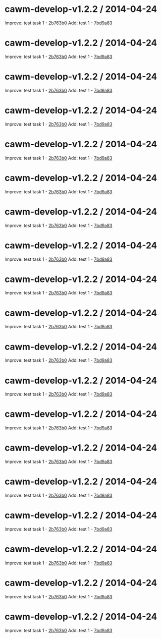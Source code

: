 cawm-develop-v1.2.2 / 2014-04-24
==================

   Improve: test task 1 - [2b763b0](https://github.com/imrpe01/scipt_test/commit/2b763b0)
   Add: test 1 - [7bd9a83](https://github.com/imrpe01/scipt_test/commit/7bd9a83)


cawm-develop-v1.2.2 / 2014-04-24
==================

   Improve: test task 1 - [2b763b0](https://github.com/imrpe01/scipt_test/commit/2b763b0)
   Add: test 1 - [7bd9a83](https://github.com/imrpe01/scipt_test/commit/7bd9a83)


cawm-develop-v1.2.2 / 2014-04-24
==================

   Improve: test task 1 - [2b763b0](https://github.com/imrpe01/scipt_test/commit/2b763b0)
   Add: test 1 - [7bd9a83](https://github.com/imrpe01/scipt_test/commit/7bd9a83)


cawm-develop-v1.2.2 / 2014-04-24
==================

   Improve: test task 1 - [2b763b0](https://github.com/imrpe01/scipt_test/commit/2b763b0)
   Add: test 1 - [7bd9a83](https://github.com/imrpe01/scipt_test/commit/7bd9a83)


cawm-develop-v1.2.2 / 2014-04-24
==================

   Improve: test task 1 - [2b763b0](https://github.com/imrpe01/scipt_test/commit/2b763b0)
   Add: test 1 - [7bd9a83](https://github.com/imrpe01/scipt_test/commit/7bd9a83)


cawm-develop-v1.2.2 / 2014-04-24
==================

   Improve: test task 1 - [2b763b0](https://github.com/imrpe01/scipt_test/commit/2b763b0)
   Add: test 1 - [7bd9a83](https://github.com/imrpe01/scipt_test/commit/7bd9a83)


cawm-develop-v1.2.2 / 2014-04-24
==================

   Improve: test task 1 - [2b763b0](https://github.com/imrpe01/scipt_test/commit/2b763b0)
   Add: test 1 - [7bd9a83](https://github.com/imrpe01/scipt_test/commit/7bd9a83)


cawm-develop-v1.2.2 / 2014-04-24
==================

   Improve: test task 1 - [2b763b0](https://github.com/imrpe01/scipt_test/commit/2b763b0)
   Add: test 1 - [7bd9a83](https://github.com/imrpe01/scipt_test/commit/7bd9a83)


cawm-develop-v1.2.2 / 2014-04-24
==================

   Improve: test task 1 - [2b763b0](https://github.com/imrpe01/scipt_test/commit/2b763b0)
   Add: test 1 - [7bd9a83](https://github.com/imrpe01/scipt_test/commit/7bd9a83)


cawm-develop-v1.2.2 / 2014-04-24
==================

   Improve: test task 1 - [2b763b0](https://github.com/imrpe01/scipt_test/commit/2b763b0)
   Add: test 1 - [7bd9a83](https://github.com/imrpe01/scipt_test/commit/7bd9a83)


cawm-develop-v1.2.2 / 2014-04-24
==================

   Improve: test task 1 - [2b763b0](https://github.com/imrpe01/scipt_test/commit/2b763b0)
   Add: test 1 - [7bd9a83](https://github.com/imrpe01/scipt_test/commit/7bd9a83)


cawm-develop-v1.2.2 / 2014-04-24
==================

   Improve: test task 1 - [2b763b0](https://github.com/imrpe01/scipt_test/commit/2b763b0)
   Add: test 1 - [7bd9a83](https://github.com/imrpe01/scipt_test/commit/7bd9a83)


cawm-develop-v1.2.2 / 2014-04-24
==================

   Improve: test task 1 - [2b763b0](https://github.com/teambox/teambox-frontend/commit/2b763b0)
   Add: test 1 - [7bd9a83](https://github.com/teambox/teambox-frontend/commit/7bd9a83)


cawm-develop-v1.2.2 / 2014-04-24
==================

   Improve: test task 1 - [2b763b0](https://github.com/teambox/teambox-frontend/commit/2b763b0)
   Add: test 1 - [7bd9a83](https://github.com/teambox/teambox-frontend/commit/7bd9a83)


cawm-develop-v1.2.2 / 2014-04-24
==================

   Improve: test task 1 - [2b763b0](https://github.com/teambox/teambox-frontend/commit/2b763b0)
   Add: test 1 - [7bd9a83](https://github.com/teambox/teambox-frontend/commit/7bd9a83)


cawm-develop-v1.2.2 / 2014-04-24
==================

   Improve: test task 1 - [2b763b0](https://github.com/teambox/teambox-frontend/commit/2b763b0)
   Add: test 1 - [7bd9a83](https://github.com/teambox/teambox-frontend/commit/7bd9a83)


cawm-develop-v1.2.2 / 2014-04-24
==================

   Improve: test task 1 - [2b763b0](https://github.com/teambox/teambox-frontend/commit/2b763b0)
   Add: test 1 - [7bd9a83](https://github.com/teambox/teambox-frontend/commit/7bd9a83)


cawm-develop-v1.2.2 / 2014-04-24
==================

   Improve: test task 1 - [2b763b0](https://github.com/teambox/teambox-frontend/commit/2b763b0)
   Add: test 1 - [7bd9a83](https://github.com/teambox/teambox-frontend/commit/7bd9a83)


cawm-develop-v1.2.2 / 2014-04-24
==================

   Improve: test task 1 - [2b763b0](https://github.com/teambox/teambox-frontend/commit/2b763b0)
   Add: test 1 - [7bd9a83](https://github.com/teambox/teambox-frontend/commit/7bd9a83)


